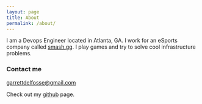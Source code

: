 ```yaml
---
layout: page
title: About
permalink: /about/
---
```


I am a Devops Engineer located in Atlanta, GA. I work for an eSports company called [smash.gg](https://smash.gg/). I play games and try to solve cool infrastructure problems. 

### Contact me

[garrettdelfosse@gmail.com](mailto:garrettdelfosse@gmail.com)

Check out my [github](https://github.com/f0ssel) page.
